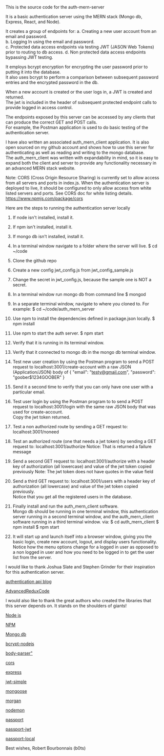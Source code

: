 This is the source code for the auth-mern-server 

It is a basic authentication server using the MERN stack 
(Mongo db, Express, React, and Node).  

It creates a group of endpoints for: 
a.  Creating a new user account from an email and password.  
b.  Logging In using the email and password.  
c.  Protected data access endpoints via testing JWT (JASON Web Tokens) prior to routing to db access. 
d.  Non protected data access endpoints bypassing JWT testing. 
  
It employs bcrypt encryption for encrypting the user password prior to putting it into the database.  
It also uses bcrypt to perform a comparison between subsequent password entries and the encrypted password in the db.

When a new account is created or the user logs in, a JWT is created and returned.  
The jwt is included in the header of subsequent protected endpoint calls to provide logged in access control.

The endpoints exposed by this server can be accessed by any clients that can produce the correct GET and POST calls.  
For example, the Postman application is used to do basic testing of the authentication server.

I have also written an associated auth_mern_client application.  It is also open sourced on my github account and shows how to use this server for authenticating as well as reading and writing to the mongo database.  
The auth_mern_client was written with expandability in mind, so it is easy to expand both the client and server to provide any functionality necessary in an advanced MERN stack website.

Note: CORS (Cross Origin Resource Sharing) is currently set to allow access from all servers and ports in index.js.  When the authentication server is deployed to live, it should be configured to only allow access from white listed servers and ports.  See CORS doc for white listing details.
https://www.npmjs.com/package/cors

Here are the steps to running the authentication server locally

1.  If node isn't installed, install it.

2.  If npm isn't installed, install it.

3.  If mongo db isn't installed, install it.

4.  In a terminal window navigate to a folder where the server will live.
$ cd ~/code

5.  Clone the github repo

6.  Create a new config jwt_config.js from jwt_config_sample.js 

7.  Change the secret in jwt_config.js, because the sample one is NOT a secret.

5.  In a terminal window run mongo db from command line
$ mongod

6.  In a separate terminal window, navigate to where you cloned to.
For example:
$ cd ~/code/auth_mern_server

7.  Use npm to install the dependencies defined in package.json locally.
$ npm install

8.  Use npm to start the auth server.
$ npm start

9.  Verify that it is running in its terminal window.

10.  Verify that it connected to mongo db in the mongo db terminal window.

11.  Test new user creation by using the Postman program to send a 
POST request to 
localhost:3001/create-account
with a raw JSON (Application/JSON) body of 
{ 
  "email": "testy@gmail.com",
  "password": "goober$1234GOOBER"
}

12.  Send it a second time to verify that you can only have one user with a particular email.

13.  Test user login by using the Postman program to to
send a POST request to 
localhost:3001/login 
with the same raw JSON body that was used for create-account.  
Copy the jwt token returned. 

14.  Test a non authorized route by sending a GET request to: 
localhost:3001/noneed

15.  Test an authorized route (one that needs a jwt token) 
by sending a GET request to: 
localhost:3001/authorize 
Notice: That is returned a failure message

16.  Send a second GET request to: 
localhost:3001/authorize 
with a header key of authorization (all lowercase) 
and value of the jwt token copied previously 
Note:  The jwt token does not have quotes in the value field

17.  Send a third GET request to:
localhost:3001/users
with a header key of authorization (all lowercase) 
and value of the jwt token copied previously.  
Notice that you get all the registered users in the database.

18.  Finally install and run the auth_mern_client software.  
Mongo db should be running in one terminal window, this authentication server running in a second terminal window, and the auth_mern_client software running in a third terminal window.  via:
$ cd auth_mern_client
$ npm install
$ npm start

19.  It will start up and launch itself into a browser window, giving you the basic login, create new account, logout, and display users functionality.  Notice how the menu options change for a logged in user as opposed to a non logged in user and how you need to be logged in to get the user list from the server.

I would like to thank Joshua Slate and Stephen Grinder
for their inspiration for this authentication server. 

[authentication api blog](http://blog.slatepeak.com/refactoring-a-basic-authenticated-api-with-node-express-and-mongo/)

[AdvancedReduxCode](https://github.com/StephenGrider/AdvancedReduxCode)

I would also like to thank the great authors who created the libraries that this server depends on.  It stands on the shoulders of giants!

[Node js](https://github.com/nodejs)

[NPM](https://github.com/npm/npm)

[Mongo db](https://github.com/mongodb/mongo)

[bcrypt-nodejs](https://github.com/shaneGirish/bcrypt-nodejs)

[body-parser"](https://github.com/expressjs/body-parser)

[cors](https://github.com/expressjs/cors)

[express](https://github.com/expressjs/express)

[jwt-simple](https://github.com/hokaccha/node-jwt-simple)

[mongoose](https://github.com/Automattic/mongoose)

[morgan](https://github.com/expressjs/morgan)

[nodemon](https://github.com/remy/nodemon)

[passport](https://github.com/jaredhanson/passport)

[passport-jwt](https://github.com/themikenicholson/passport-jwt)

[passport-local](https://github.com/jaredhanson/passport-local)

Best wishes,
Robert Bourbonnais (b0ts)
